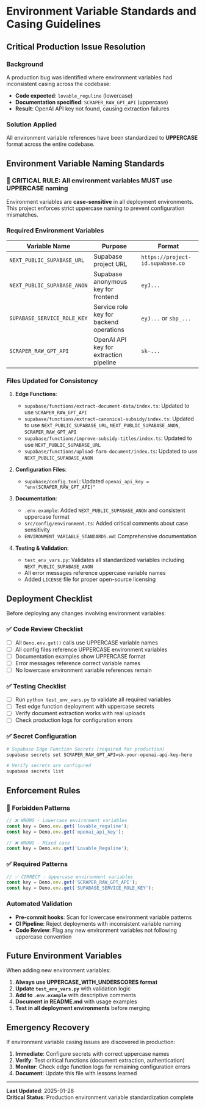 # Environment Variable Standards and Casing Guidelines

## Critical Production Issue Resolution

### Background
A production bug was identified where environment variables had inconsistent casing across the codebase:
- **Code expected**: `lovable_reguline` (lowercase)
- **Documentation specified**: `SCRAPER_RAW_GPT_API` (uppercase)
- **Result**: OpenAI API key not found, causing extraction failures

### Solution Applied
All environment variable references have been standardized to **UPPERCASE** format across the entire codebase.

## Environment Variable Naming Standards

### 🚨 CRITICAL RULE: All environment variables MUST use UPPERCASE naming

Environment variables are **case-sensitive** in all deployment environments. This project enforces strict uppercase naming to prevent configuration mismatches.

### Required Environment Variables

| Variable Name | Purpose | Format |
|---------------|---------|---------|
| `NEXT_PUBLIC_SUPABASE_URL` | Supabase project URL | `https://project-id.supabase.co` |
| `NEXT_PUBLIC_SUPABASE_ANON` | Supabase anonymous key for frontend | `eyJ...` |
| `SUPABASE_SERVICE_ROLE_KEY` | Service role key for backend operations | `eyJ...` or `sbp_...` |
| `SCRAPER_RAW_GPT_API` | OpenAI API key for extraction pipeline | `sk-...` |

### Files Updated for Consistency

1. **Edge Functions**:
   - `supabase/functions/extract-document-data/index.ts`: Updated to use `SCRAPER_RAW_GPT_API`
   - `supabase/functions/extract-canonical-subsidy/index.ts`: Updated to use `NEXT_PUBLIC_SUPABASE_URL`, `NEXT_PUBLIC_SUPABASE_ANON`, `SCRAPER_RAW_GPT_API`
   - `supabase/functions/improve-subsidy-titles/index.ts`: Updated to use `NEXT_PUBLIC_SUPABASE_URL`
   - `supabase/functions/upload-farm-document/index.ts`: Updated to use `NEXT_PUBLIC_SUPABASE_ANON`
   
2. **Configuration Files**:
   - `supabase/config.toml`: Updated `openai_api_key = "env(SCRAPER_RAW_GPT_API)"`
   
3. **Documentation**:
   - `.env.example`: Added `NEXT_PUBLIC_SUPABASE_ANON` and consistent uppercase format
   - `src/config/environment.ts`: Added critical comments about case sensitivity
   - `ENVIRONMENT_VARIABLE_STANDARDS.md`: Comprehensive documentation
   
4. **Testing & Validation**:
   - `test_env_vars.py`: Validates all standardized variables including `NEXT_PUBLIC_SUPABASE_ANON`
   - All error messages reference uppercase variable names
   - Added `LICENSE` file for proper open-source licensing

## Deployment Checklist

Before deploying any changes involving environment variables:

### ✅ Code Review Checklist
- [ ] All `Deno.env.get()` calls use UPPERCASE variable names
- [ ] All config files reference UPPERCASE environment variables  
- [ ] Documentation examples show UPPERCASE format
- [ ] Error messages reference correct variable names
- [ ] No lowercase environment variable references remain

### ✅ Testing Checklist
- [ ] Run `python test_env_vars.py` to validate all required variables
- [ ] Test edge function deployment with uppercase secrets
- [ ] Verify document extraction works with real uploads
- [ ] Check production logs for configuration errors

### ✅ Secret Configuration
```bash
# Supabase Edge Function Secrets (required for production)
supabase secrets set SCRAPER_RAW_GPT_API=sk-your-openai-api-key-here

# Verify secrets are configured
supabase secrets list
```

## Enforcement Rules

### 🚫 Forbidden Patterns
```javascript
// ❌ WRONG - Lowercase environment variables
const key = Deno.env.get('lovable_reguline');
const key = Deno.env.get('openai_api_key');

// ❌ WRONG - Mixed case
const key = Deno.env.get('Lovable_Reguline');
```

### ✅ Required Patterns
```javascript
// ✅ CORRECT - Uppercase environment variables
const key = Deno.env.get('SCRAPER_RAW_GPT_API');
const key = Deno.env.get('SUPABASE_SERVICE_ROLE_KEY');
```

### Automated Validation
- **Pre-commit hooks**: Scan for lowercase environment variable patterns
- **CI Pipeline**: Reject deployments with inconsistent variable naming
- **Code Review**: Flag any new environment variables not following uppercase convention

## Future Environment Variables

When adding new environment variables:

1. **Always use UPPERCASE_WITH_UNDERSCORES format**
2. **Update `test_env_vars.py`** with validation logic
3. **Add to `.env.example`** with descriptive comments
4. **Document in README.md** with usage examples
5. **Test in all deployment environments** before merging

## Emergency Recovery

If environment variable casing issues are discovered in production:

1. **Immediate**: Configure secrets with correct uppercase names
2. **Verify**: Test critical functions (document extraction, authentication)
3. **Monitor**: Check edge function logs for remaining configuration errors
4. **Document**: Update this file with lessons learned

---

**Last Updated**: 2025-01-28  
**Critical Status**: Production environment variable standardization complete